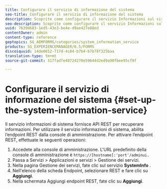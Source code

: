 ```yaml
---
title: Configurare il servizio di informazione del sistema
seo-title: Configurare il servizio di informazione del sistema
description: Scoprite come configurare il servizio Informazioni sul sistema.
seo-description: Scoprite come configurare il servizio Informazioni sul sistema.
uuid: 7639d683-1ed5-43e3-be4e-d9ae427e88ed
contentOwner: admin
content-type: reference
geptopics: SG_AEMFORMS/categories/system_information_service
products: SG_EXPERIENCEMANAGER/6.5/FORMS
discoiquuid: 14de0652-717d-4c84-b7b4-b7b78f325baa
translation-type: tm+mt
source-git-commit: 317fadfe48724270e59644d2ed9a90fbee95cf9f

---
```



# Configurare il servizio di informazione del sistema {#set-up-the-system-information-service}

Il servizio informazioni di sistema fornisce API REST per recuperare informazioni. Per utilizzare il servizio informazioni di sistema, abilita l’endpoint REST dalla console di amministrazione. Per attivare l’endpoint REST, effettuate le seguenti operazioni:

1. Accedete alla console di amministrazione. L&#39;URL predefinito della console di amministrazione è `https://[hostname]:'port'/adminui.`
1. Passa a Servizi > Applicazioni e servizi > Gestione dei servizi.
1. Nella pagina Gestione dei servizi, fate clic sul servizio **SystemInfo** .
1. Nell&#39;elenco della scheda Endpoint, selezionare REST e fare clic su **Aggiungi**.
1. Nella schermata Aggiungi endpoint REST, fate clic su **Aggiungi**.

